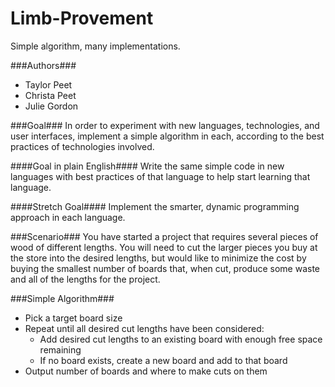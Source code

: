 Limb-Provement
==============

Simple algorithm, many implementations.


###Authors###
- Taylor Peet
- Christa Peet
- Julie Gordon


###Goal###
In order to experiment with new languages, technologies, and user interfaces, implement a simple algorithm in each, according to the best practices of technologies involved.

####Goal in plain English####
Write the same simple code in new languages with best practices of that language to help start learning that language.

####Stretch Goal####
Implement the smarter, dynamic programming approach in each language.

###Scenario###
You have started a project that requires several pieces of wood of different lengths. You will need to cut the larger pieces you buy at the store into the desired lengths, but would like to minimize the cost by buying the smallest number of boards that, when cut, produce some waste and all of the lengths for the project. 

###Simple Algorithm###
- Pick a target board size
- Repeat until all desired cut lengths have been considered:
	- Add desired cut lengths to an existing board with enough free space remaining
	- If no board exists, create a new board and add to that board
- Output number of boards and where to make cuts on them